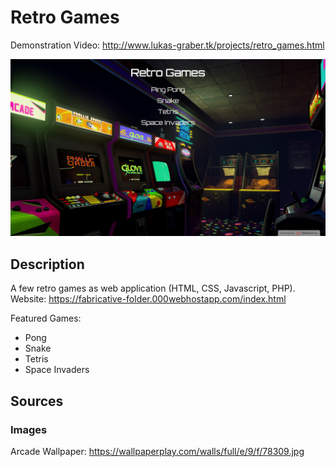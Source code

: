 # Retro Games
Demonstration Video: http://www.lukas-graber.tk/projects/retro_games.html   

<p align="center"><img alt="ping pong screenshot" src="assets/images/screenshot_start_menu.png"></p>

## Description
A few retro games as web application (HTML, CSS, Javascript, PHP).  
Website: https://fabricative-folder.000webhostapp.com/index.html 

Featured Games:
* Pong
* Snake
* Tetris
* Space Invaders  

## Sources
### Images
Arcade Wallpaper: https://wallpaperplay.com/walls/full/e/9/f/78309.jpg
